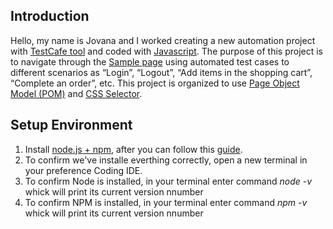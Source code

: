 ## Introduction

Hello, my name is Jovana and I worked creating a new automation project with [TestCafe tool](https://celestialsys.com/blog/testcafe-a-perfect-automation-tool-for-web-based-applications/#:~:text=Test%20Cafe%20is%20a%20Node,in%20JavaScript%20%5Bor%5D%20TypeScript.) and coded with [Javascript](https://developer.mozilla.org/en-US/docs/Learn/JavaScript/First_steps/What_is_JavaScript). The purpose of this project is to navigate through the [Sample page](https://www.saucedemo.com/) using automated test cases to different scenarios as “Login”, “Logout”, “Add items in the shopping cart”, “Complete an order”, etc. This project is organized to use [Page Object Model (POM)](https://medium.com/tech-tajawal/page-object-model-pom-design-pattern-f9588630800b#:~:text=What%20is%20POM%3F,a%20page%20of%20your%20AUT%20
) and [CSS Selector](https://developer.mozilla.org/en-US/docs/Learn/CSS/Building_blocks/Selectors).

## Setup Environment

1. Install [node.js + npm](https://nodejs.org/en/), after you can follow this [guide]( https://wsvincent.com/install-node-js-npm-windows/).
2. To confirm we've installe everthing correctly, open a new terminal in your preference Coding IDE.
3. To confirm Node is installed, in your terminal enter command _node -v_ whick will print its current version nnumber
4. To confirm NPM is installed, in your terminal enter command _npm -v_ whick will print its current version nnumber

